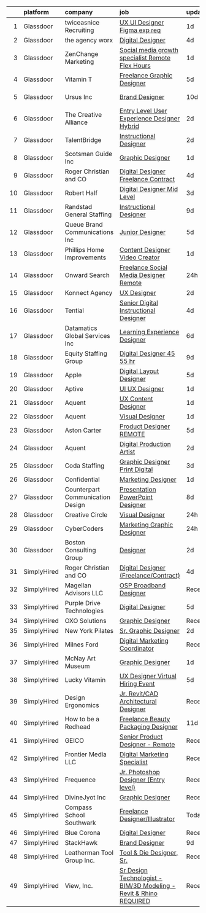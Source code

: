 

|    | platform    | company                          | job                                                                                                                                                                                                                                                                                                                                                                                                                                                                                                                                                                                                                                                                                                                                                                                                                                                                                                                                                                                                                                                                                                                                                                                                                                                                                                                                                                                                          | update_time   | location          |
|---:|:------------|:---------------------------------|:-------------------------------------------------------------------------------------------------------------------------------------------------------------------------------------------------------------------------------------------------------------------------------------------------------------------------------------------------------------------------------------------------------------------------------------------------------------------------------------------------------------------------------------------------------------------------------------------------------------------------------------------------------------------------------------------------------------------------------------------------------------------------------------------------------------------------------------------------------------------------------------------------------------------------------------------------------------------------------------------------------------------------------------------------------------------------------------------------------------------------------------------------------------------------------------------------------------------------------------------------------------------------------------------------------------------------------------------------------------------------------------------------------------|:--------------|:------------------|
|  1 | Glassdoor   | twiceasnice Recruiting           | [UX UI Designer  Figma exp req ](https://www.glassdoor.com/partner/jobListing.htm?pos=128&ao=1110586&s=58&guid=00000182e33773b4b9b872cfb9cc6543&src=GD_JOB_AD&t=SR&vt=w&ea=1&cs=1_dd0e9e05&cb=1661669438945&jobListingId=1008097477746&cpc=F41FEAB56D215062&jrtk=3-0-1gbhjet3ljm5o801-1gbhjet42imbv801-1acb59f2cad62839--6NYlbfkN0AIiLXtwtv0BDns9BiY4ItblantFozdL6jLmLxNvS8mvt4_hCZCGA9Hyf1Q01pvrE49uFlFMPwMafTfeACXTlavcEaoMaN18HylJnmnlLyUaC_CNS1TpMMVEMK8orhCAqKaetsXtEjhDiG5Bf-vGxDezOr7OooT3vMohk5rYNqdW9DZrzVXVwtVkyii4IzvUAYzl1RSMBbc-JqyYsWlG5BPx1-tb4D0IEzRU2iv4omRNvSUI_RmojElFkt848dH-CMNBX3_qoxYY0fC8ein2PR4ChkdURk5s35LHDg49uinKsowYB-otynHwz-8PjrEp-jj0K8MMAJP_KgN00YCREJ2cMHG6sq57d7-oIK5jInTtwAaveRR98W1uV20W7N8mPD31IsVzgZkMxYYS2J2jqCZMnL0d6BlJFYBZ4GOmNPB33CEEKkGrEhJMzYZ-GRTrXLuo6FP4Qt5y6uCLBlcCZmqEQNYviDQ2-UDiFSOHYMH41YWJeMSnoxZdQpft0i-9aubMiG6dPB2iw%3D%3D)                                                                                                                                                                                                                                                                                                                                                                                                                                                                                                                        | 1d            | New York, NY      |
|  2 | Glassdoor   | the agency worx                  | [Digital Designer](https://www.glassdoor.com/partner/jobListing.htm?pos=116&ao=1110586&s=58&guid=00000182e33773b4b9b872cfb9cc6543&src=GD_JOB_AD&t=SR&vt=w&ea=1&cs=1_3635afca&cb=1661669438943&jobListingId=1008088960808&cpc=C4A69CCDBB3B9599&jrtk=3-0-1gbhjet3ljm5o801-1gbhjet42imbv801-706717c876c37175--6NYlbfkN0CNOKpjDIEH11s39GTuUki_mvxNbnX5BtDlH5CMrheAnKze_5JrwQ4joDkGUDohP_TNZimdJWWOKhnUViwupupmUTwWYnU1xHiMbAEmv3p62kZ1fSf1iA8GKOS9C90YsjEOI4kggF1y4h6Dp0Z9iBeqLPxMDbPPrj1jOz_BAo6LcIITWvQZ4EjrLgh3Oj1bcM2an2sAhWhRbtc8fqK6-dqNyuuGymPlniy54ml6QtTKJKjjcvfKxB9dq86WE_5k1XW2oLtAEAZyi5zRvMTnBxdS5KGo5J3fF4TktFk85a-yjxxrcWnhWkTNXFu1VHsGqXKhM5rTPO4Tw2mHPW8uu5YIFypWUGTeg03ULpXA62NKbEC82Ptpavws5rtE4pWBuzVa37HtK3cvpz1abCvl98Hi2bNKqAsAjz8ZaPIpFNonBxCFmnQ-asnXWPa4zFG33s5sEBgCC0O450N0UMxxVAbveLEmG3vlNMhNG203Imm--AeDwxtRe5FiaBlV84zAXU0%3D)                                                                                                                                                                                                                                                                                                                                                                                                                                                                                                                                                    | 4d            | Orlando, FL       |
|  3 | Glassdoor   | ZenChange Marketing              | [Social media growth specialist   Remote  Flex Hours](https://www.glassdoor.com/partner/jobListing.htm?pos=112&ao=1110586&s=58&guid=00000182e33773b4b9b872cfb9cc6543&src=GD_JOB_AD&t=SR&vt=w&ea=1&cs=1_7e6af5bf&cb=1661669438943&jobListingId=1008097089832&cpc=8795CF9063CD573D&jrtk=3-0-1gbhjet3ljm5o801-1gbhjet42imbv801-cc59ad877b1d5c37--6NYlbfkN0DdLn5tXN_RiyJSiFodarGZFJKa8s6F6AK0THPBWp05MQOFQCzoYzZxMhuFslO7ZNThBzeeXkP-N6w-D-MwDaAx6x5tjMKegXvQ5a50KA5rTw7QeKenGgHlCc5YedCXJ_x32svpPV0INv_c0T9ixdWInxrPRPAot0y60xrDqi-KNJpf3VgJh_9cWhIpEj-s6yOPX__JmqtMTfG5JUm-3QkZGNCuyVHfYFseO0G-04TGkmZhGq4VKuPidLWbw_KMbF2fsQ2ftryZ7qS1M3VpRGPYPIl3BjNnTw8e34ynOUni0U-b8H8aeL8ZFjqR_IPAhblduwhMDfFXqejGQGBF6Cye3YHVuFyNQVvHB4TnEHaES3wnsMMpXQZe1IoL9RN1j9a0QlJR0GxE_lVN206_FNd0gFhQrL0LeQsSNwznbAbsfPQMrVUofWuwWC-B9wuIHzSRi1Hh8s7mWegDv35F9Um1patDZe2WUEoT9JSfaAGJ0ByBavm66-BDkl0nBr6TLfF_CPPzKFL8iY7ydT_2LyrDdcQJv_Hm8BA%3D)                                                                                                                                                                                                                                                                                                                                                                                                                                                                                 | 1d            | Remote            |
|  4 | Glassdoor   | Vitamin T                        | [Freelance Graphic Designer](https://www.glassdoor.com/partner/jobListing.htm?pos=126&ao=1110586&s=58&guid=00000182e33773b4b9b872cfb9cc6543&src=GD_JOB_AD&t=SR&vt=w&cs=1_a35202b1&cb=1661669438944&jobListingId=1008086601410&cpc=3BA4CE39D5B5DEF5&jrtk=3-0-1gbhjet3ljm5o801-1gbhjet42imbv801-2a6145ba527db4e9--6NYlbfkN0DMrcEu7yrtATojKJA7cEzGQ3FdRGWLh0CZQInL4ECGI6k5tN82kdM0OKoro5eXmjr7fUV5Azx3Q96BWSZXuEWamOGIxyfpabK2cK32W33kaDLMrubszJ7ACE4QBFRowpO7OPgtdidJKZfp5BJdzYYWnbxJHdDl6AUClhl1fsYER2mAEihoybANs3UvHvWUJw9feRuspHSBzTyEpC9XTR_iTvQgljHWx_lUfmqeNGO5XFZC9xm5OmRqPSqk6caF1IO7QxOIhBwTd4RZ3P7EcuOL_z_qwhQyF4gAJpSPxcDsscil9a0upbPhs1hFP0hj383upyskYsesUKlQnXGuxzP7mxBGWLAkT115ixHIj2pRIgGEcXWCwTX3ozbaWw-sudL4-POVUfknvpu_NFRifB5gypmsCjBaAkqpnKZ5JfYC2HNpAIgAKQA3K93l1FHBxL7WwXcYBMaoc7w9i2ELDFByNtrONK7QQ_w%3D)                                                                                                                                                                                                                                                                                                                                                                                                                                                                                                                                                                               | 5d            | Remote            |
|  5 | Glassdoor   | Ursus  Inc                       | [Brand Designer](https://www.glassdoor.com/partner/jobListing.htm?pos=127&ao=1110586&s=58&guid=00000182e33773b4b9b872cfb9cc6543&src=GD_JOB_AD&t=SR&vt=w&ea=1&cs=1_ebd4781a&cb=1661669438945&jobListingId=1008076986394&cpc=6FC5BA77C9A4CD78&jrtk=3-0-1gbhjet3ljm5o801-1gbhjet42imbv801-a0a89c5bcbc358e6--6NYlbfkN0CT8vBT9H5mqECx2dfLV_FONLPDKpIRssxVwtj05Tmm4rA5I0VNOPdM1oYsK66ov5qDqvgxBVZuiLS-3wiTAqf4sloGWK72dSxCT-WeLMwBs_V0pkVfYRbfUtrEpwW6lzUFG6e1_jDeuiKPj3HFiF3g_cRTOv2GDhJsjjpRWijYmEP2eP2UFtBWFXkE5_mACD2BvyMe5fB3Buj-nswTCH1MJSoOEgHXXcRyfSyDlZDRE6HgTUu3MEUJLqa6nUpIEpDw2l5RL6EshPcfhWObGBl7hwS5EjzGn_HT85OiToZoyve1nJV4yATBqdLT8kE0TDNtJ7Cq3wCMEky1_pwDzVuU7IPUHf396y6hB9Qg-gAgs4SIhB1qBD9qrIfYAuhgdCbqd3rIDtJAvwOzOJS6Z-W7KZworiEBaG51_hDTVg7FP1a-Dm8hAkea_0KUicSenfG2PX-2VDccjXpzx5_kFnKvmfEUORtScMgpJUfKsRDENeqlK7NDyg3azHXz-rI0jotdlHH7w9G0WOjJFboTZ-i7Bfm24OgEjkTUc3SuhaU5fnhQJr8VjADXJ_gm_KSk-NZOlTBqes17135gLeNpBngA_bDuOqJ0Wn1Hr_kj1-erQhiPhzM5jfKac8A1rDSMs_WRHmNjVKkMbFVlDmn-hfBW8PbBrXLZ25uuUQHmLjJt-M6wqEzxbRa27vFeuAZWI_hQiWTBZy69HS62xV16-TEWz7RxNeJEDwTRXFkOCzKgJcjzzaP7Rgd78rzu4kIulrYNQwVdZnXkZiQfSKq1G8w7VjqQMZ8wTOIdHXS4p9mXEVbQ0fbnJzl2YN97niYlRh0N2qDr6c7s969NHRfV8Xk4qUIDXTML6_ZU7o6oekp8CBwAbIzFU6i5iSyELkvpKn3snpJzFPDiKPjZHTEtnsP5VM2uIYejXux7TSoqf13_FR5gg2RNbIhlh-xH45YhRFlet8jV4D1CemkmdF8ChV5H5TqjhhfdS7hb_1N6p7LobSfySvRJc3cTZk9qOOJC6Y0%3D)                      | 10d           | San Francisco, CA |
|  6 | Glassdoor   | The Creative Alliance            | [Entry Level User Experience Designer  Hybrid](https://www.glassdoor.com/partner/jobListing.htm?pos=104&ao=1110586&s=58&guid=00000182e33773b4b9b872cfb9cc6543&src=GD_JOB_AD&t=SR&vt=w&ea=1&cs=1_7c5a1f6e&cb=1661669438941&jobListingId=1008093924107&cpc=FDA93C03AE7AED37&jrtk=3-0-1gbhjet3ljm5o801-1gbhjet42imbv801-ac07fcf922afe2b2--6NYlbfkN0BQhuZEA67bukPYOs9DTHc1wsdoQx-e-DpiIYWnkjXcuvUqeZY45vl_DaQDLziNe4gZR1zoDePoJ89h9nkfALvNAsgpJFUSByXskV8-PXv2t5IcTisA-qodaqdJD5IdZKC6UcDMqfkoie-Rqe9cKYoGVnfKZje9PgtNF1bwZktwMLcWVJ1NFl6xSY27j7Iha9jp4abVH_R9ZaO4ZjM7e-vqX3LzsVgjpp5MhDFbir2D0OfAa1cIocKTMnPVVETxsclYUnaxLJq9xmbyAPzSWAjiN_ID4_ZNcfWqJ8EPX6aJrJwZMry8kpK3-UOGgMIzt9KsrqZxZE5J6o2JqpBe0Y4KnB6GQhktObOo0xrttSWq6umRMXG-0iNS0jnhIPNlBvsq3nNhyje5eq8DpYEblrHo8B0YQ-Z5b6QVD4FuY4TNp90kDvkf6tR2f-xunDnuE0XCbihmGUyuUk1PcXSnLh-N26kBUQikb3ifI05pmqAtzip5zreO0jwRYlq7Xg9i9ppv2WsIHdiM-vmk8EyGIOi4TXk1orXqKFI%3D)                                                                                                                                                                                                                                                                                                                                                                                                                                                                                        | 2d            | Lafayette, CO     |
|  7 | Glassdoor   | TalentBridge                     | [Instructional Designer](https://www.glassdoor.com/partner/jobListing.htm?pos=124&ao=1110586&s=58&guid=00000182e33773b4b9b872cfb9cc6543&src=GD_JOB_AD&t=SR&vt=w&ea=1&cs=1_75c68c0f&cb=1661669438944&jobListingId=1008094294513&cpc=F41FEAB56D215062&jrtk=3-0-1gbhjet3ljm5o801-1gbhjet42imbv801-28d7fffca42d0ad9--6NYlbfkN0D7yZN5Y4Y3yDNIVFku1LF3jTDQg9U8OJZurnzp5mMLIP6WqhGw4ZWWAr-MD-l2YyHtxZkHEttrKCTJHws9eSEJJTJOHKa0UsX3-cTd2kb1sEIHAyTJXZ7RHDMK-77DmRJUzXFl52AlpAcpgJIaFHoaU6Mxm4w0U20afAVgd0l6dIe_Q_BIZTUyO1MUrMkqC-yxMdLqxU3TZjywjMVPOf8MHx2yJWbV-RN9-fUkK51oVmbvswQEkuDcRzL1Fomy9-pH67nIjQDWyxCAzzEOvN8OzveMpV6tDK9Ba1qK_pT9dh0_NzW8OSVV9NE4uEUjxGl3-uapLncF-xiDlRUyQQsTZ8tqArcdtKVKfz7nMCie8yQaCI6h4BZho4agKHRw9HoQjctZf5Mt_05Sah-J9mpgRP-OKcCQ0dQKceE9upHUA57hdWGEMKLGOGE2_a_ybhYI_yUZIK-Q6fjH3tJrLmAs0lqFatUoVa6hbBhYNasyuso0WlJFIShvcqu0xCcOE0hdzcWAR8oyfA%3D%3D)                                                                                                                                                                                                                                                                                                                                                                                                                                                                                                                                | 2d            | Charlotte, NC     |
|  8 | Glassdoor   | Scotsman Guide Inc               | [Graphic Designer](https://www.glassdoor.com/partner/jobListing.htm?pos=109&ao=1110586&s=58&guid=00000182e33773b4b9b872cfb9cc6543&src=GD_JOB_AD&t=SR&vt=w&ea=1&cs=1_b3ce4669&cb=1661669438942&jobListingId=1008097527336&cpc=F7A2269C793D5877&jrtk=3-0-1gbhjet3ljm5o801-1gbhjet42imbv801-6aa205e0ef331a9a--6NYlbfkN0DbYZcs_UJOeC4ChOpzr4q94_YFUSwL-W0cUimrDC9oMbJ4cvG5OkOdTqRVIxksHDrGmXdguoIoaI6GKIPxggH_UlEJInekOloNBoSbLGyXgfGmUx73GQ81-obNHXeJm5eFQCaAhHtfziL-bjlfvYu0Zndtf-23CC4V2OunCtIWSNjdsa4SXzie-2LUnOX-Pv-dN4gf7U7TAku_Y2n3LCL0rXEdGckF8AHmQea4rB5QE5_QB-6XnoIWIfqkJeWGNlwSYXnY9vJXmYka0OrpqjZD9jAHfyuuqr5Q8hQ-C0Nilh5V7O0ODXG_V2D5-ir_e2c0Dwb688Sb7ssZ_Fp2TaRACsRwOSxz3SOuGJ4DtG0VMwOz2kFH1XzKurzIwVAbbKK0AoXGrjvzhg5o_a28g4tP5H0uh4-AGkB_ORSvSeZQxeIjYUpOGmgDKoeeBOTYxpBTGgjsZRR2cuLpZBf_9tfqNrVEIr1qjYGYZWDGp0fxu9UBAxglIkcmHJjNNi5rs70%3D)                                                                                                                                                                                                                                                                                                                                                                                                                                                                                                                                                    | 1d            | Bothell, WA       |
|  9 | Glassdoor   | Roger Christian and CO           | [Digital Designer  Freelance Contract ](https://www.glassdoor.com/partner/jobListing.htm?pos=101&ao=1110586&s=58&guid=00000182e33773b4b9b872cfb9cc6543&src=GD_JOB_AD&t=SR&vt=w&ea=1&cs=1_7dc798c8&cb=1661669438941&jobListingId=1008088159765&cpc=F929909D2225707A&jrtk=3-0-1gbhjet3ljm5o801-1gbhjet42imbv801-547889ee3fbe3be8--6NYlbfkN0A953Z9EfJZc5Z9y7Wb0NkuJO-5BBnqXCJSieP3bN3oT-VJf1oG0BiHI6OJX1DglFDG6rJU-1tZkcyZEFE9TMApWtw6Wag5IUeYac1w0oGkJF06EoQxK0T8mWkkfFM5n8-nzjPK-aXI9nSL3Pb_lAP_hEyHtgUUr63Dd9KdI_Nm45pTqXsp6DPXGjPFjwfsaigWVTNs-W2nU3h3WCLfWXfzzXPToSsZV3tipzYPNV8QDella5eLtRVn2H9wegkRMcMHuV3U7gsVkYHlhwKPEsizW3u38Ig4ZtDyiB8CrI2qZYyjM_ITF50BeUNCuMQpWens95CON0VVay_WqrWY7LC2QUL6ksycqiYMm-IlZKg41pJQxXdYxgRwMKQoSzMmyzyyyqYvgCE8qq25iemhbYn9VJTfPrrWa50cCHBtZ-sJgBwmjPlTRel2EOTwDm0hSyCljwnzlTOpbD0Fl7QFKUrokXArHsDci6-uduk-YXVPmHiqQ65VTU_lc1EEzKDeTjFk3adS3wriAlKqZvDttyiE)                                                                                                                                                                                                                                                                                                                                                                                                                                                                                                             | 4d            | San Antonio, TX   |
| 10 | Glassdoor   | Robert Half                      | [Digital Designer   Mid Level](https://www.glassdoor.com/partner/jobListing.htm?pos=129&ao=1110586&s=58&guid=00000182e33773b4b9b872cfb9cc6543&src=GD_JOB_AD&t=SR&vt=w&ea=1&cs=1_6f0eea4d&cb=1661669438945&jobListingId=1008091743045&cpc=654405A9B1E0A9F5&jrtk=3-0-1gbhjet3ljm5o801-1gbhjet42imbv801-ad9f039b2024589a--6NYlbfkN0CpzDdaQkua3np5pkmj49lKioZwmwxQ-yx5plwbYmV_M5St0DD8rCm1QOzbrT0uKPgKkJCtHMpShON6XS5sFLaeqfgSTWWITwRVzkRCJiMHe8NXtQzM23mtSL4U6a1ulERsHgrKDABzVIBI6z8pUmVtona22RvowlNIuDt26XVcy86vOERSeuBas1e0-nYUYTBCIcNCFqtni7CCq_8KNYg8HnF2JcHVzS7gNpZ_QUwTI-OuYSX4RSkxBxQRrVI6huAbb-HnP-M_ukMMOAKc8uwjrTtq9NkqEo0dGwGmzWzuyyS4BDCJ_wEzCTvLtbW6qV7fbpcDgtUI4mNOrUvfy6oHgneyFjmJDLXWbFQLAPUfiDgJ2ArUOafPc0vJP_sptFrtZ0o46SleWLJGmZ_-AIHujy5zEU6RT9E7CRtVCGkSqAssd7C8fC91wfsO1wrYmqas66Xza0WUKbcJPQNvpGdERJPLok2Pnzgx-0PC10GcFfttzLK2eA-bf6CwcK0UwFZnLMcq5pydqQBDfDlgpODhTBieispsI3USrGCUaxa2Ue2f0mUXNtFTnkAczwGsr-s%3D)                                                                                                                                                                                                                                                                                                                                                                                                                                                                        | 3d            | Minneapolis, MN   |
| 11 | Glassdoor   | Randstad General Staffing        | [Instructional Designer](https://www.glassdoor.com/partner/jobListing.htm?pos=125&ao=1110586&s=58&guid=00000182e33773b4b9b872cfb9cc6543&src=GD_JOB_AD&t=SR&vt=w&ea=1&cs=1_ff1a3f09&cb=1661669438944&jobListingId=1008079155851&cpc=8795CF9063CD573D&jrtk=3-0-1gbhjet3ljm5o801-1gbhjet42imbv801-18b805804acbab83--6NYlbfkN0BP0SNj5t90jkfF5SbRhYc-YYyKnIlIACqwosTKYtJiUDnNwr95_yCCaj4i1P0DjeJIenB5VX5Dtw3zu90IJ--kfwZrHUNH1vr9HXF0ByJEjkulWZb0USU3fXMEcJnWGQP26r5U5HWUWBo9cBYzuTMjsokKtI-lvImRFMddFWLcwyo6Mo5p3SGDEdu0OeU8C7PTfCV3xvcRoM77RmzYL-oyk6WNAuMhcqKDujFqtZfMtqxY49HyTLl5uo-S1pISqSmPjYHzwP8Lf7xww2BTo_N32taQa6PmjgpIRpGrJAXv9T2N50mZEV4XMoO2HQzkLDC4tbcuIVH1hwNx7qnQFxrxW-vTdv3hN4JNdPSAu7h0HHGXMK9daNh1OONPR1RmLhJJOOzZ6e1D1Dcq1hcqdE7d018AoZ3jE3oITbKIHizpHhU5ylrKuVjKlDH9FQluy8T_-bvshRFVx5YY6qpjJ3Zg92zLzIVDoOR4xCHp3DARS9uEK-0iUttDhncpmgI676BcdmfW2maCIEKX0plmwuPq0cCE_x_TSDJp0hf5wMk9Dh64RzoH7tbXIvrSrOZJHgIEPU3sEtwGrAe8G1hvfo9XF6WjEzGKVbg187gwteXXS_QwCDHJ0WFK7LpF_2wOx_VW5ndrcn_8uNu4KtqTAzYh)                                                                                                                                                                                                                                                                                                                                                                                            | 9d            | Remote            |
| 12 | Glassdoor   | Queue Brand Communications Inc   | [Junior Designer](https://www.glassdoor.com/partner/jobListing.htm?pos=103&ao=1110586&s=58&guid=00000182e33773b4b9b872cfb9cc6543&src=GD_JOB_AD&t=SR&vt=w&ea=1&cs=1_e2457374&cb=1661669438941&jobListingId=1008085805538&cpc=8AC01DCC8FF2DC38&jrtk=3-0-1gbhjet3ljm5o801-1gbhjet42imbv801-67ac1d03eb912890--6NYlbfkN0DLWr0FuvwmpNY589ecXM0wpB-l41nBtAe9mv-PvJGiqVoeB48sRuu9MbDLtxU1qQip8rEB7tFYaCOqFGO25S3gAMFjOb9fLtFM1pemwqDDHPhIxOinFwbTrVuDYkfpdgNqqUDgFqsMOBtfCELcTRWyHVhCXYoSwT9n6M0xgRM2da0Qcer4g2n-5zwA1lJkqKRB7TtXGbRmH_9rOdJH68qx2yd5D9xNid0it1mcQthTqWMKQDrJuRX1c0vlrWO2MLhlzTSisRofVHxcJETWLmM0_w98KRAU0QFq-ble1CZNXXBDgiq1BgGB8DZHSmYz3U6Ys9uaEg7do4eRG3WFPSqNVQU9aW48xN-lLI9tkQSkTy_c9QbdaEqzv_Gkj2ZfcRKKAxb09_kmBTJKdV8azjp_T6Gd1Ofsc41-oT47ItdWpxa09s2WxFmTFomJaiAW1AueqxsnG3HxlY0gmkRWGyeyJKT8G8_G4yl1tAJiufwl1mMTrbDYHgVWVlXInHc0zEoGX8e5FmreiA%3D%3D)                                                                                                                                                                                                                                                                                                                                                                                                                                                                                                                                       | 5d            | Chicago, IL       |
| 13 | Glassdoor   | Phillips Home Improvements       | [Content Designer Video Creator](https://www.glassdoor.com/partner/jobListing.htm?pos=102&ao=1110586&s=58&guid=00000182e33773b4b9b872cfb9cc6543&src=GD_JOB_AD&t=SR&vt=w&ea=1&cs=1_9631332a&cb=1661669438941&jobListingId=1008096726088&cpc=F2E91DB1AE7076E1&jrtk=3-0-1gbhjet3ljm5o801-1gbhjet42imbv801-526eb743123b618c--6NYlbfkN0B6oBFrKHZHclr1501sBtGlPbCN9nW_Buiyaco4CXLRiOTEdI2BbkXgWHeHTU8STEHoqCinhib0ES8aitDSaUUOUz-qXn8OqLAEMANt6HBpOBPoPTr2LV3Mfn-HbDKvdzOY6zw0HGlCt0UxihHtVxGMJUMDVu8uh-BoCg_F-JyA27fRJtG1ouNc_-2suW49E4Mg1cktjtCzgPCtN208rw1Slnl0H_zab1mcNjIhZUiyQKbnRle419hwKd6blUMuDGFH5Luz_Q9fb_RBh1QopsYryc8u0Sz-L96lTm-r1DoVR_knaBxj2nBE_dbjHDR8b65Rb_R0DNZIriZQzmBy5yl3hGIUEJkNiKgbuVncthwzXAhuX4duxEw4AejN6KbyETgVi2ARYd9gPCOLQr-tyGJ7O2XfTM2MmwehO9qG1CCVpf63Bi9R38d7ubUFDihJukQyBpXzGeHDoSPRyNofnSWdePscEtTKvzVYTP5Av0KzdO0GipcbMi-HDQpasZzg-Y4R3myysknR2g%3D%3D)                                                                                                                                                                                                                                                                                                                                                                                                                                                                                                                        | 1d            | Allen, TX         |
| 14 | Glassdoor   | Onward Search                    | [Freelance Social Media Designer  Remote ](https://www.glassdoor.com/partner/jobListing.htm?pos=115&ao=1110586&s=58&guid=00000182e33773b4b9b872cfb9cc6543&src=GD_JOB_AD&t=SR&vt=w&cs=1_85bbe36e&cb=1661669438943&jobListingId=1008098064202&cpc=AC285F3A3ECA6BB0&jrtk=3-0-1gbhjet3ljm5o801-1gbhjet42imbv801-36cb14f4a5041696--6NYlbfkN0B7YoEZZ2QAGDyEGGmBPAUWSHc1Mt3sMCn9FehKcWA3w0R0aH9tn_iPRcrT6N-MqNS3OebK6zBBJLvOxY-0lemLIPNQoOGUtbSKLqrsJNJ0vSBgvW_7tk11ZrKJkca_nxxwGKfe4Oze9rJ3PCemlsOFkEhvhWyVw8xVbhsoZSR9jXtn14rQroRkAb9J2uS1l1NQhALu7WHlHXEQBjJaqOlFY7XkOjTofmyJQ7D6uukVa3dUgSX7Pm-n0wZ49r8aYyuPelJk-Dy7JG9IUGhG3Q0H7YPxDh9t3FHQzGbK4LBNFotfe5O2OIN9AGn5K_AbQSC1iI-DBDnK_rhp_S9x6KgBuTe7xuFkKZHELTJpYx6gfl18U5o_JA-8DAkTHXDd4n6FhmRgbTpuNjfsXrpTW-CZAr04nQUzWD5EgxXAuU3aWgiOtVieDu6mOmKUC6uKz8k-1FqueoAsKbHBpSBq6A2u3_dSVj5nMYC-jCtYCdqgy_gjEeMnRJPHJ2g1UzBTZbZBGbuJbEaBtQnZ4G0e418ObTP284W9YXXrTmO7LmgM95E3xuzrFx5HOUvzBmapjkgfCjdNfWt1P_tYSeXxOjW4Qt7ybY22aSBTrU3HKAKXytRzov9Nk12GDvLmJ5dpdG96rIpQXUf2g-Y7PUnHSDrCSwsj_Wld9Kmclv-QqdrKUPhHX_ZRfkRfmY4mz-zbMrK-f0ZmX7FEZVkmkRwTmeNNWqSLj2kTUT62TtFlh8TUlk-eauKxis2xYQp1SotnWXRdyOS-GjMXIG_N-x2RdtkKXewha1Kyx_e6cu3r_E1Zm2ZLOqg4jmHkHveu-UmpEjBSRr5hotjG3ByTYYSZAHe-pHOzLlWL_Y6QXM5tv2Jlp0Ejdl7h18JGlaFGcGpN2GGnDzF-XyfYQsU-PcsS2MBpWZPT9dvuEuMCScIQkYQ5O3ynJ4bGpI0IFBjfH9G7VMX_EeRK5DkOBBO1-Ru21TLgA9VEW99RcHMikqeWbVc9LCTr40_XGVemA4c0YFY--Y8%3D) | 24h           | New Jersey        |
| 15 | Glassdoor   | Konnect Agency                   | [UX Designer](https://www.glassdoor.com/partner/jobListing.htm?pos=105&ao=1110586&s=58&guid=00000182e33773b4b9b872cfb9cc6543&src=GD_JOB_AD&t=SR&vt=w&ea=1&cs=1_ea64e384&cb=1661669438941&jobListingId=1008093939348&cpc=C891152315FA1AD8&jrtk=3-0-1gbhjet3ljm5o801-1gbhjet42imbv801-1715423aded55dc1--6NYlbfkN0A-7AasZqH9Qn1Anb5-SGr1cEoKuvdHr_Nh2LwbaEhTGLHaGqKtd5LkFPvtd3s1wPstBYRIGqTSLlT6JzvmpRx57RHis6pg7y6Vzuw5OllK1zOdo4QaGUnUACrHwsi0HKafTZ-rUbVsC2RrLZ_OVhoGkr05CxoiiHhmYlVF4dXUIoNqL1Dr9RQSIU0aTa1ppRamWr1MLj4Nt2fX8Cs-ZvoMKNfg2qwR77uWnltl5P967r9CvoixIf0GIZ21Fr5D9WQIIn7ePyfEHxQ959MR1l0Bzm9dawor_TVPKU8csN8yeCloevT9pB0tziwq4765D-d6cxl6C4ZmC-3xj4pUzjMqvE3Au9eljcwh46lkYlbBeYg60ygJGO1X2UCN_x05JFQDBAIO7YIK2_jf5uxb4mfYxZb1-YXC4nHJXiBfGKQrNLOM27-ZXLRqF1aS5c6LNrdQY2hMhmxVMFwr0HzzZfYnpx5x4zrdlkdDB-fCcaSJ94NK39Ckvpwm)                                                                                                                                                                                                                                                                                                                                                                                                                                                                                                                                                                       | 2d            | Remote            |
| 16 | Glassdoor   | Tential                          | [Senior Digital Instructional Designer](https://www.glassdoor.com/partner/jobListing.htm?pos=118&ao=1110586&s=58&guid=00000182e33773b4b9b872cfb9cc6543&src=GD_JOB_AD&t=SR&vt=w&ea=1&cs=1_4ad76767&cb=1661669438944&jobListingId=1008088523718&cpc=1CBFC3E34E2A31FF&jrtk=3-0-1gbhjet3ljm5o801-1gbhjet42imbv801-de7249b1c6a4d176--6NYlbfkN0D_VUMocHtM7-M2l7xhQCiQST1RW5dQjS02UsWe7tYaNAZWZWTzZ6bpJTAOxr1kLZog8bzEj1W5TtEYgIchlS3KDqfnqYLR-9JXaW1dBFyLCMODg52-G2xYxM1tYHDWpS_QprlexeaHgLgr4_qGdsSPuLqBQAbSaBsMZfjWliAk3BbdMn4hzaO-OxhhA9v-KygOpvhmYDgLtpdLOHwHn4rWIyjD0mcNqVMQiDlTQzQo7UjHHACELHheswvLoMCRtBQlyEoGkarLUWVBvdowxa0q_N2STEj5nL4u_RaCXQUm2xX7xKNlQCQMccSy41pjIvm0-32lhMouB0ghG1ShTgJlszZFoTUIEbLZ4buOYWTY4iLkY8lCDD8WpNPJcbusj-zsJlFDqCOTBA8lwEvdc-1XD9QgbplGcA97G_Lot0gskDElC9tnuTeSbxHyyBglMhWbMLJZJ1rat9MxduoGcTtU47gcJzefsKkysfojKILHM_xBvvUiPBlwyl76bbf-71_Mc16mjHZRx5-zpkFHzr3m)                                                                                                                                                                                                                                                                                                                                                                                                                                                                                                             | 4d            | Remote            |
| 17 | Glassdoor   | Datamatics Global Services Inc   | [Learning Experience Designer](https://www.glassdoor.com/partner/jobListing.htm?pos=130&ao=1110586&s=58&guid=00000182e33773b4b9b872cfb9cc6543&src=GD_JOB_AD&t=SR&vt=w&ea=1&cs=1_9a203bfb&cb=1661669438945&jobListingId=1008083204573&cpc=C4A69CCDBB3B9599&jrtk=3-0-1gbhjet3ljm5o801-1gbhjet42imbv801-d4266d79c167c26a--6NYlbfkN0CReDAxbXdLHc_tSzlVHnstLte-PlEesxFNDoExETnL0U5esPLytoH8ToigmC1vHXm4Jp8fSooLAOjAvoU-C5zipA-EkiZRqXw_VbWKyDlw3anJxU2nWsIU1P__Qy-A1MOj0_Fh6xSPRowum_55rODhSBZK1bE3bERlcEwOUTdR69vVYkXuclZRhojMobsFwjtKE5-Apao-OJC8DU8DitD_s1nsk_ej4512zOi4rbI36DIOw6wbxCAJxCCgJnmQSzWejOB0SQ42jL0LhIdejFFTTckBx_t85ZTpA0gxf3DXdpeCBdNeZnKekNYwUO4KsPWiZVXfjQXkS6LP_AZTUovJWawfILeTlTcW_FupvpD-yy1sxVMrJOHjRwk93AbeAA86RpKSz1SOjhJpWrmygVGfjCPjfFrP95-3t_D8jk4xxbEqYF5f_q2SVWaLLLUkiYor_PG5RZtO0N9XaNUTke6B4KWe1-boKmG1yLaXJM3z_bXKIGpT-wxH3PW4W6OJ6VQ95rFmOGA6Xw%3D%3D)                                                                                                                                                                                                                                                                                                                                                                                                                                                                                                                          | 6d            | Dallas, TX        |
| 18 | Glassdoor   | Equity Staffing Group            | [Digital Designer   45    55 hr ](https://www.glassdoor.com/partner/jobListing.htm?pos=113&ao=1110586&s=58&guid=00000182e33773b4b9b872cfb9cc6543&src=GD_JOB_AD&t=SR&vt=w&ea=1&cs=1_7908f2e1&cb=1661669438943&jobListingId=1008078619294&cpc=8795CF9063CD573D&jrtk=3-0-1gbhjet3ljm5o801-1gbhjet42imbv801-f157491ccf6d9c7b--6NYlbfkN0C1yyJIapRlEdYOhDmVropYbNu6_NST9zaz4GWjsOuGwSr2S_wuxMSgMUxyoNOegNJ_MR9YBqCM6Xqh9-Q4Aae1mUPg_y8I2lywr-DW5VsUithgMilTEXphIfKgCACnmeGel4EQKYYZmHJV3oRXG2rWr_Ud7F_9XEJM3WRdc3Rmcv5JIHHQEg4eFw-eYKQP8v49Z8YtimducN68YTBbeSdWf4MnETCgXoYh2_q4sA3MeEm8cVk8iiI2GVPY42xE9T6fU4zUsDgYC0xkjZvcGByi3IPXsMMg3ut3KSNKyXUr1gGutRcS4ycCvsYKFcIiAkrZKpjCW8td7z2Mb3p7DY7qgay0vDRpW7CZhTquP-xuXTIYnF_Go5nnmIqoya6kRghekGO9i4ld5exXbwWYF3jFC1BM-eA9ofihGIwmOtKlX3AQL5ojOWI7_h3qAtjHL7aW5rHvWUdCbCUmZNoIFunQACZrRFSOs4gjv5oC9E4KnMLxo5u3WxJzU0eLitmG_R3Vu3HCaKaPtw%3D%3D)                                                                                                                                                                                                                                                                                                                                                                                                                                                                                                                       | 9d            | Remote            |
| 19 | Glassdoor   | Apple                            | [Digital Layout Designer](https://www.glassdoor.com/partner/jobListing.htm?pos=110&ao=1110586&s=58&guid=00000182e33773b4b9b872cfb9cc6543&src=GD_JOB_AD&t=SR&vt=w&cs=1_cdc5001c&cb=1661669438942&jobListingId=1008087407427&cpc=32EE424DE2B657EB&jrtk=3-0-1gbhjet3ljm5o801-1gbhjet42imbv801-3a88cbb6245b3746--6NYlbfkN0BvKrLyj5gPmtZO9T8euul8TCxuuKNOtzRJOomxnwSEodTz2Bc-sPZlMlNbJQ5kKAtnIqVQtGrRr6xieWlWDZObPwTAX-OchRmxXazG0y7ixnj08xoN3049OQxJcQGuA6TsR_VIPsSirgjJCPM1RX9CJ3ndzBJtAfGcY09FTM-XzUNxXHmhkmVCjvEjMG8i0MF-jDduRSv83_CYVTxBvSv8uZLYnsmaCx0HgxHpYsURzDURiWi3I4wiIdr-mWM7JiKV6wn2rAvm55hmuywWArOOmmh9p_Q3iJMuiob8ONimg8QOJ4NajjKpofsPL1nYTkrLqAipkisbNtq7GkXWMlS3GW0qXXzVuKhkf_qNFeGmT0qxPACYzwPJkuyuYBPmWL-TsDGEJC8OfMiDo3hhERkzmeBD31HSKj-AYYF_Uc-vGhpUcyWArH_NC1OEUSEwd81XOaYlXX19Z3--3xV4ohcZ8eUlB0Q5Lpxtc9XEJtSO2Gf-t-Pb9rCWYXH-VnfnSQw_4720Wr98pW09Z_acrhBEAf_GxiLI10D9g0PPsp75O0VEMIpxEBB1Ffh8jWmaEvMh7JBvX1k8pVuNU0u7kMA54xC0VUfje1evV5aAtGXhtGecGbXQ5Olx6wX8pGTg96mCxUufg9O65jOrjxh7HtAbeQuOMdEaMBORN0wVgXnnv9jnD-oQiQS_-UFuyRsXY6FKgHFc8eKel-iCnd_VAtsqAFdS5snwrKrxIvttac9HYDa_F_4hLldJQindP-GbNZvcbSgKfc65SQ9ta1GHSfu8ufDSD_6HxmuMXGkKq6CW1FG4UhJFe43AKM3g38C2vWQEsmR1M1zU7WcYK2zen-NPTVy5okPpFTMw5qrlNXxTQ9xv9IK0Et9SafNluCBcQZMUblakXvOedG_3ycuFYpqjP9W-5HKfkyRsIhnz5-TSQBlfSRUd_WFEvCW7XfIgccZ5dJGqvXCW6IAkhoYnRmxU)                                                                | 5d            | Beaverton, OR     |
| 20 | Glassdoor   | Aptive                           | [UI UX Designer](https://www.glassdoor.com/partner/jobListing.htm?pos=107&ao=1110586&s=58&guid=00000182e33773b4b9b872cfb9cc6543&src=GD_JOB_AD&t=SR&vt=w&ea=1&cs=1_d3ddc26a&cb=1661669438942&jobListingId=1008096684505&cpc=5EFBB0462F9C6B7A&jrtk=3-0-1gbhjet3ljm5o801-1gbhjet42imbv801-71825036ff882d64--6NYlbfkN0B2cZzAHYotrGWAuJ-xs3TDgkhG2z_XMObEyaun3br5DRxA2kv22R2-7JZVh5XkQfCnn6gDSnl6d9VTyXWz8HSyJAoqQHGrTcl9YrSufoT0wimXHpUJqWDf8TM0uuUyLITPz8-8ZB24JuE7xlLi4GDEv0OQzNWR1ywmIVFd-QBZxia1gaP3lYbpyXx-4aHkevFxhzJlTN2JUJYZ7tpRDqM2pG4gNCCnqmP4NofhtG6xhPsGFu136PTw4REfBTTenDrTj0Jpfn9X3H7CaLRYNQLaxbgS8pY8Qtj_6-ZwDyLtEFeHKSIdCd1RQpm9se08HV17xRh1ZbWl7cNHTgi5ENhAwEMeHi_kfSKAsCKY8IFyIcprIsCZokfygUDSbkzTN0jB0MOKGv9crLWg9f3NjxRZjqt9noO7I1_HH8fGq6K5Br3EMXohgDRv2cs7Uolc4TPTcbkAZYdi3jVmIGRAsA01XoUKnoNGANTj4dudZ6Qim2JD26K6BqFy_NQqFkIiNBSNr-iK91fksg%3D%3D)                                                                                                                                                                                                                                                                                                                                                                                                                                                                                                                                        | 1d            | Remote            |
| 21 | Glassdoor   | Aquent                           | [UX Content Designer](https://www.glassdoor.com/partner/jobListing.htm?pos=121&ao=1110586&s=58&guid=00000182e33773b4b9b872cfb9cc6543&src=GD_JOB_AD&t=SR&vt=w&cs=1_14723a2b&cb=1661669438944&jobListingId=1008097022745&cpc=F41FEAB56D215062&jrtk=3-0-1gbhjet3ljm5o801-1gbhjet42imbv801-9c4ea2fd68c138a1--6NYlbfkN0DMrcEu7yrtATojKJA7cEzGQ3FdRGWLh0CZQInL4ECGI9gD0Wolx9R2EDT7B77c2cSz0ILlxy1qbw_aMEPfyCyC6DC8sEqd17STnQFEXOWgc7vqgqypyGYOoWFJ43rMVZcdgUT4Vrix6-zxrUbM2XJCQQ3SwvwtOou9UIz1DNXL_N06dR8vDWfr4UGxyy4S79gGodikdazpW4_ITrmbs6fyQutEnczi0B1YOabeUl4IxGZYCXtdzLxkeYcLt3N9PhXXXoX92w9O3fitfIFx0CvSjRMwI0YUGnpwnnfZmYt6ZxYccPVEUNJ5GFHAxPpyDUytRu2wpYkYANeel2ZzCZAW-7FtyAOvMQpwHWwD8HEKcl7nW39wuieECeeR2hLE16C_sLjtz1Vrd46PUPn3llEeQbNo1t-Ix7dPjffq8bq6XC9Ap5WAz4WFjueQjO50260vqDMmRgso8Dp9FQMVbOMaVMZS-oSJgrE%3D)                                                                                                                                                                                                                                                                                                                                                                                                                                                                                                                                                                                      | 1d            | Remote            |
| 22 | Glassdoor   | Aquent                           | [Visual Designer](https://www.glassdoor.com/partner/jobListing.htm?pos=117&ao=1110586&s=58&guid=00000182e33773b4b9b872cfb9cc6543&src=GD_JOB_AD&t=SR&vt=w&cs=1_2ac00a31&cb=1661669438943&jobListingId=1008097673311&cpc=F41FEAB56D215062&jrtk=3-0-1gbhjet3ljm5o801-1gbhjet42imbv801-39caa94e0d6f7541--6NYlbfkN0DMrcEu7yrtATojKJA7cEzGQ3FdRGWLh0CZQInL4ECGI9gD0Wolx9R2EDT7B77c2cSzZUzPMTFWk58eVvmNpQAuSHcuevO0hTSk1ySRCTB0qXgpMXbtKmLV5EIZgduZsxz23dKYU3EqDipu07x6r3midbTjxVUImN_Q-ICqxXbKXfvrkbbatOUp7piZZQMddESiewBN4Tu5-6bLQ1S34LnQ9ZUDH9fINpFURGSy76o-VW3ODUVOxd6heU3m5rhG6yqGhR_9XKdEEQ_OLRW2A5JpQ97JXEOqI8IeNPVu7yLEiENLpP9vYIvtf1R2x3XGVVNAmbIjQfOERt-NPtXk7PMPwwa2VkHOELjBz-lqvhq6ZzOGZ2_Kem9nl43y-6Tjm95fJyt9b3IkECbrhwh4ZECjhcWWX5EqvRCpZ2n451uhPlWnitw0pcEBg0fRyR0AE2f29V4QqlmmPEzvop23rlfm)                                                                                                                                                                                                                                                                                                                                                                                                                                                                                                                                                                                                        | 1d            | Remote            |
| 23 | Glassdoor   | Aston Carter                     | [Product Designer   REMOTE](https://www.glassdoor.com/partner/jobListing.htm?pos=120&ao=1110586&s=58&guid=00000182e33773b4b9b872cfb9cc6543&src=GD_JOB_AD&t=SR&vt=w&ea=1&cs=1_252d381f&cb=1661669438944&jobListingId=1008086900875&cpc=8795CF9063CD573D&jrtk=3-0-1gbhjet3ljm5o801-1gbhjet42imbv801-720c7bd6235d45eb--6NYlbfkN0ChYVx_I3yfZ_JDY3EFoivtqvi_stwnZ_kRt8Dowt_l_d1ydueao4NEv8X4QANiVn-M3TO5M0Dr8QZ_ZdTwpHgSVdXIJs0cziKBT8ySgK1Zz7ijLDCuQ1q13RTFjtwLeVOmSAiqN94WjF5t2x_hN70j0qhz60JWY7_Hd15KaQcGyYKG4lJL-JzNjk2WLCtLf7H_hsb_Le3xjJf148bT4QAoQQl-P0IP7JK6NTWzBiHJF3vuhzO4QAjTwV-ghded9v0MtR-b5ApBbCtyxwLMFfl9LAlDIPuU2ly2OgxR89aBBn6MJ4I5qiWAR5ZZWPga4PoUpyrFDkm4fSEWcu22-VRmKCur8WtKX9YXq_1J-aa4bqbcdrVUvWSHIP2ixAyH_y2yidapOq34TDdAO3Mq7m4Yd665KxBBg9yJw7r527YbpMm4iR9ZG3zs4JxsB-IMxQpfXkvRrjnSwH3tv_0SRy68CvByL7BymQH1wM6Es7grkj3DUOYnWfJHrx3WQBOuzN_QXznqFKvJ_s9yNehOSh0w4p1zSSY2ET-ZrgpsFUpn11Yte6T_FUjlwxPwa9KPebXyQO3GbUlZFQlhocJXtXH2t6LFX_rH-d1Fya9bCG7S0wZPEq_XvgU19KnlZL5QcyCxVq-8RrJN6P9TobqMD9M63do5LidmG-DMlIIyy7_clDgivD0hMkdyz3dBqGgARbLzQAqHjgNsvoc-jT4qV40aixofGkeJD18tybTjhaCN6fd3lQP8XVqILuK8siKX7Bbnf7Gn0p0pVDF8MK4uJPUjA7JokNssEdgy18sCWSWjhvTJMUnHANl0-G-cMX_JAoIuYWgSl9D17QkZTFlOvXRrqKlAopvSfBfOB_byANqtvGeR9E6i4qWWjnLLRlut5OY3L2pR4ff5iSOy519h3gZQICgdxvg-jPwl72MQt-aL-AX7IYB0n3yH3FAkAhrg4ImB9nEcmevGCA%3D%3D)                                                             | 5d            | Burbank, CA       |
| 24 | Glassdoor   | Aquent                           | [Digital Production Artist](https://www.glassdoor.com/partner/jobListing.htm?pos=119&ao=1110586&s=58&guid=00000182e33773b4b9b872cfb9cc6543&src=GD_JOB_AD&t=SR&vt=w&cs=1_960d8866&cb=1661669438943&jobListingId=1008094068337&cpc=334ABAF5D42DC775&jrtk=3-0-1gbhjet3ljm5o801-1gbhjet42imbv801-598287316b02f1d1--6NYlbfkN0DMrcEu7yrtATojKJA7cEzGQ3FdRGWLh0CZQInL4ECGI9gD0Wolx9R2v-Aex0-GK073JfeDa6HIKd67A45xXaHsXn5n1bXXKt8KFvGtAdTAGTE-kANQ416bYWzFoExYNzf1gyJTACIiVh7hgPvGQGxeRrlZ0qdbwjFAZC2yi-MEGjoYzSLJ_uDV0Jb58TLwIyAv4BdtOQioTSgGxTAtrEmlADVe2Byc6-PmKvOLJyXKACIODY_rdqVM6PfJ2c-syXoT9tiKFuPMTJYthPohpeJ93Za83aqLNNEbv0-KUTL0rzTp_h2px0Nwmazp3SJfQUKs--wtT3xD96ySBbq1d2Ip3bMUHJNzX4eG-Q4KHR9IiFGHU0ygfhBZPMWcDvJM1Z_j-NZocOrGdT7XX_ys7XbUa5gIZtfakn0prJHHIu79FhGhHHEmgYNgv4G5XCko8m1N-yp_TvXW2g%3D%3D)                                                                                                                                                                                                                                                                                                                                                                                                                                                                                                                                                                                                  | 2d            | Dallas, TX        |
| 25 | Glassdoor   | Coda Staffing                    | [Graphic Designer  Print   Digital ](https://www.glassdoor.com/partner/jobListing.htm?pos=122&ao=1110586&s=58&guid=00000182e33773b4b9b872cfb9cc6543&src=GD_JOB_AD&t=SR&vt=w&ea=1&cs=1_0433acc1&cb=1661669438944&jobListingId=1008091652812&cpc=8795CF9063CD573D&jrtk=3-0-1gbhjet3ljm5o801-1gbhjet42imbv801-bf6ea5aac95a4eec--6NYlbfkN0C5up8pocnOUuPpfh2JSraYyMKB28tRRaLe15QMqOyW6AdaSU1ahSxygcAzLkjOs6mQGZX7qOBcGvD7husLz8Ad66d-o1bYTNWHPlwFkj2hjgQektR4Czdgsryyv3rNGvyOek0oApcGFZ54OYvLoOIb7yUBHE8p5qAeRYA6Bh725LVbh3JxdmYBOuEbQ0UA1UYxqIsQwgiKCDM65lP9VH_EoUfRi3BBxYsgB_RmoNABvQysU8tbAihyz4d_GKnNI0jJTcN2wzqfiiZdiRbSkJ1TkR9Fpumuf1VzecK46i_TqV7Mq9L7_d_4CMxlCnIaXDVMyi9VVx_Thvxc8G-jBh-uv_kQMAQ0Bterbs_HUOis5T3o-ACAjLTFjzvaV8CJFZRTC4kHkS4hFZ_YzIJwx-ncH6qzuISrQ1VIOkIFgdR0WWF36KYjrXUpA9wWcDLFNqF9gtC8hmmRFZquYQBKgIYEFmLIL7NhuoAshUX6Uk7ZNw4oukyIckA3UGx55DwT3nGG9oAluaG145_m2sNskB97)                                                                                                                                                                                                                                                                                                                                                                                                                                                                                                                | 3d            | Morris Plains, NJ |
| 26 | Glassdoor   | Confidential                     | [Marketing Designer](https://www.glassdoor.com/partner/jobListing.htm?pos=106&ao=1110586&s=58&guid=00000182e33773b4b9b872cfb9cc6543&src=GD_JOB_AD&t=SR&vt=w&ea=1&cs=1_23458d54&cb=1661669438942&jobListingId=1008096561782&cpc=723ADC3DFE402989&jrtk=3-0-1gbhjet3ljm5o801-1gbhjet42imbv801-1c0eaec9b9444c76--6NYlbfkN0AZiaPZyccuKjlre0e0RaBFeO48J0QExrO5hcuLctOVaMCP73eJtwCGWRRQk5q1fJ49svKy8V5AdVkCHBkn1zsrtvohiitfhFSQWJ_D9x8BCX5qLVvpEu1LDwWBBYcYZwaQR2f5i1qyW0woN2WaUNbM13_55TSfS9mrFPWfZMITO8tGpIm7WRgzYDBHa5l83-cJzjbs8OQdWvb-rlGJ-fQz0GnuIH4SCyz14ng1awvNHNtBqteNkeDURCbzWu_0ENrY-iLCiE9zRR_-BT2KZdTYQwRwy7KRklWddVDs19fiD_jeE0Ip5pm-ZgEBVHWvYIbrkPI9m7pke_PeI6ViJv0FwIy-Bao6okFuvVGt0MrrxQ3jDWF355yQaZ1RP70CmStGJPlywrsAQZWPOYeBhPTISAGzJ-VQKMyWxk9Fwpr3PM6L-YZfoh-X3zdtb7zIA1NDF88UFh2_ZnVVUaz6_RimhGTsvrjZ0GTMfZUTEpfGviHNCa4DqH2AmG_V-HXrnpo%3D)                                                                                                                                                                                                                                                                                                                                                                                                                                                                                                                                                  | 1d            | Remote            |
| 27 | Glassdoor   | Counterpart Communication Design | [Presentation   PowerPoint Designer](https://www.glassdoor.com/partner/jobListing.htm?pos=108&ao=1110586&s=58&guid=00000182e33773b4b9b872cfb9cc6543&src=GD_JOB_AD&t=SR&vt=w&ea=1&cs=1_c8268265&cb=1661669438942&jobListingId=1008081622935&cpc=D69957E0862862E0&jrtk=3-0-1gbhjet3ljm5o801-1gbhjet42imbv801-d2a524c6708e5273--6NYlbfkN0DizcbajBQcxE9al7hfL2c6AidRBn6P7P5WO9HAJmrYW6FmI0PXb1KAhWhy4DDzce_Eo_NLUhPzyY-26DsrlJjbnUJkTLG6RHRFQ_O5YQFMlLeSgPXS7JsiJYIYwsqslqbC-bknOl3sE7w7zn07vpdzORH6KOpENz8pUwyM5sY24HcaLEkFDcX8S7yFNd5nu6Vt-97ztjOgz6yqbpT3tgRmVU-UiRmjzbQKdhArytclBawfw3oRVe7SAB2zR9ihndCFkIqRsGw4s2sPd3k6DS4r7036Hwq0Cd2QbncKwR120nlFMpJrj0Jx4ubhdHb9AxmEKr5Z4k-CURoXQ5I99EkkcswJsOt7kagNwvlMns7r3CdhtfWXpeamoy5wv8e2AfPn1myeycx7jU1r7690jmdmNTJjsNAmdePKOD5kmuxorokOcXPDDgJNFFS5lq0Id2kAPraJBASPF-JzJsjqCAnwZtz4vTNpAXb2RSiEP-gQuUxirFXSr6KrR-dVjH2o49uGMXhzdmITEw%3D%3D)                                                                                                                                                                                                                                                                                                                                                                                                                                                                                                                    | 8d            | Remote            |
| 28 | Glassdoor   | Creative Circle                  | [Visual Designer](https://www.glassdoor.com/partner/jobListing.htm?pos=114&ao=1110586&s=58&guid=00000182e33773b4b9b872cfb9cc6543&src=GD_JOB_AD&t=SR&vt=w&cs=1_5ac90dac&cb=1661669438943&jobListingId=1008098183747&cpc=155EB9D5185558AF&jrtk=3-0-1gbhjet3ljm5o801-1gbhjet42imbv801-6d96be7ac8020db7--6NYlbfkN0BPwlZa85gbT4Q3XYQoU_uQn0Qmw9zd_9UNfmcwtqAVud1yvyq1Z4UAlx1bxhDUi3KWumz1N-iihr1BGeeAXoD1ad3MNnSM4fWXcYyso1Vjfyj3jNBcnHTl8obKa6WoM9mLy1ggGPU9R0XVEOb6AEvlJvRh_rCgfwQ2Dj5YWINnQLc4HLtTk5ALY5yS1J3zi2ff_Vfqg_5tMUhyoPDztHB0ZxKGJ0_k1tP-AmLdYqq0xlk7PSxWPJirJ3MAfVxEie46Aw6jOrI0cgINUfzzvaBY6uYx1hszGMl-tqSks56Twmji5s8G_r8rhaGESq78paw_up0doP6qCx2kRzPAkb-gizIJxGGRWbS4YpDLxsDgqHYfAaAWgA0jFCTsg32lr-qnYltd2VU28VW8aAunf1b-r4zbKqCl0bZX3APg3UnBnEJIhs7FXIxjplhZzozylMidIq7I6nxhr4f3szYwi_aAb3h9Yd8FK9Lg56rLFoP55YV1Ah56_b0zBQne32KsUNeinnP9mFM7hw%3D%3D)                                                                                                                                                                                                                                                                                                                                                                                                                                                                                                                                            | 24h           | Seattle, WA       |
| 29 | Glassdoor   | CyberCoders                      | [Marketing Graphic Designer](https://www.glassdoor.com/partner/jobListing.htm?pos=123&ao=1110586&s=58&guid=00000182e33773b4b9b872cfb9cc6543&src=GD_JOB_AD&t=SR&vt=w&ea=1&cs=1_2f2aa1d3&cb=1661669438944&jobListingId=1008098674276&cpc=654405A9B1E0A9F5&jrtk=3-0-1gbhjet3ljm5o801-1gbhjet42imbv801-37f5a5ef5db408ae--6NYlbfkN0CpFJQzrgRR8WqXWK1qKKEqALWJw739KlKqr2H-MSI4eoBlI4EFrmor2FYZMP3muM3OlDFFSZScITlWD62BWAxBUw0PRrhdb_wLnOVI9ULqeX4MBRj8Z7aMLhVI3PZX-xsC8c_XEBoKwJzpK9dx95PXJF9AKkO2WFYlGkj5wUDBfqK1qgUJ6YcxlStIPpdxiW5MFkfD896231MDvr7nwVJGivTaqUeyimqT4OVooHCgoOebikd-m9l89hgZ6gyDXLzQNuE7qMuRlj-KibiJkdP5gJQrzCV7I4a05nkIzF_HTdZ7c8nZmDn0Na4ZC4Pb7Ik6gVUkq8DGFvgBqXAb1YSgUGX5QTjF56mB3Wcif3aMIs6mXbCHnrD3tXK_r_0-YIM4Bdl7yiAOz3zwjrtjf630Y_1IKrn2BRArHbSI9ddnN-mDDv90REJW32HAV7xp8hki7SWwjCmdDitB7U4wJeFbe_FYzG9YTgEaHHAuV2mDhfKfJPd1JFD3ZzYOf86ZTs7eygd9BtD585IBKEjpo-1OoNPAFtmfNPMuSlThIEb6fWjJOlULMaMnZv_qNu0BdYxVn6m8_yOfUJA4gFuXnHlg64LWtMVh-TYRU9XHe2w_RtdpBd9kAcHMzrCEdNukUIV49yjs3H5qVG_HXFE8CTb9zsGWtH8--b_eohqZUsSi412NYejSQzHi-Si3bNMY1wfmryeEiLUJI3PoPjz0K8OLwiqg4k1BBsmd3zl-4Gt-8J039wIljQjY8_dBm1zKtfkitlhrpAuyUkrMcoF5sTDn-irVBSXeFfRq9sUZI80C3hv4w14PMI9gE9lynqYSf3eCnJgMR_w-Eq4QdAwC4zB2kCAk_jsqDqRPRpQzjFU26Keqoi2Zvk9QhqSM2_-hnnN4ZfyoogbCRax6HFvu7D8KgbkYhSPpreRBoUsAojZ17DV8YiavPGxfjp_V1DyAG0O7oI3ruU51B9wlxPT0BiTjXYn1SkrLmz2iki_vrRhWI-j-F_XRK1KG)                        | 24h           | Orlando, FL       |
| 30 | Glassdoor   | Boston Consulting Group          | [Designer](https://www.glassdoor.com/partner/jobListing.htm?pos=111&ao=1110586&s=58&guid=00000182e33773b4b9b872cfb9cc6543&src=GD_JOB_AD&t=SR&vt=w&cs=1_88c5d734&cb=1661669438942&jobListingId=1008094498307&cpc=AC285F3A3ECA6BB0&jrtk=3-0-1gbhjet3ljm5o801-1gbhjet42imbv801-b2d47af7792b5ea6--6NYlbfkN0BRT_J8tESNZROimpc0WyD7EGfhllYDKcBPIyLxids1TSfSQiqjuGc5zGV0UAEQCGNe757C99u59o3FcKeXX8-v5CFQVstTCad55vIlQRHjojkQi7mhc87ju4ES3pytuUSupBNaRR1Idq72eOXxOqnZvB979aFvR7bGFlbXy5UBrxsrKmjr-Mi54E7K103jA0Pfh2G5GucARcbqgqDPhhxmUmIMqEnsy4hbSKV7goU30CZj5UYDqFJbXR8jbAoIJc3HfOmer-QUQv7UEAThKZG2fEs0DrehzksNdgG1IUnfwd7ASGgrVszlGjiUJacrWMKJC0qfsc9mrQsCLjJ-_kTbT29xqBEkFZX-pclLTcr_AC9kL5925nfZELRmhIjJQ1Z5i4012cXhKLMNhhemDsVFr3cjIlZEFPoa2s1Kimo-b9O1veGKJxOvu58BnR-LvX_-UJmx1zSkmaz9fVg-fQ2geBIQ0Ccc5Rf1ZxXiNYmL3w%3D%3D)                                                                                                                                                                                                                                                                                                                                                                                                                                                                                                                                                                                   | 2d            | Atlanta, GA       |
| 31 | SimplyHired | Roger Christian and CO           | [Digital Designer (Freelance/Contract)](https://www.simplyhired.com/job/n7KfIx4ce2tgDxXRC7rEv7DdrX8seo7EefOBokQo9eANftt-8B5q5w?q=digital+designer)                                                                                                                                                                                                                                                                                                                                                                                                                                                                                                                                                                                                                                                                                                                                                                                                                                                                                                                                                                                                                                                                                                                                                                                                                                                           | 4d            | San Antonio, TX   |
| 32 | SimplyHired | Magellan Advisors LLC            | [OSP Broadband Designer](https://www.simplyhired.com/job/ciuxo51gbko7GffD52DKo4UpAg6AQGeZqyURjzVjvA0YPEL1oa4Oqg?q=digital+designer)                                                                                                                                                                                                                                                                                                                                                                                                                                                                                                                                                                                                                                                                                                                                                                                                                                                                                                                                                                                                                                                                                                                                                                                                                                                                          | Recently      | Kansas City, MO   |
| 33 | SimplyHired | Purple Drive Technologies        | [Digital Designer](https://www.simplyhired.com/job/GU6QOHsWkb3PLVGlo_fl09nBM-UcQoLpwfdQksOFERvjYI0D9PrHfg?q=digital+designer)                                                                                                                                                                                                                                                                                                                                                                                                                                                                                                                                                                                                                                                                                                                                                                                                                                                                                                                                                                                                                                                                                                                                                                                                                                                                                | 5d            | Remote            |
| 34 | SimplyHired | OXO Solutions                    | [Graphic Designer](https://www.simplyhired.com/job/BXUyWLRJM5GqlXxmpwBw-g_A_qs7M6-f7IDZTvQqqHxFROKtKw3p1Q?q=digital+designer)                                                                                                                                                                                                                                                                                                                                                                                                                                                                                                                                                                                                                                                                                                                                                                                                                                                                                                                                                                                                                                                                                                                                                                                                                                                                                | Recently      | Adobe, AZ         |
| 35 | SimplyHired | New York Pilates                 | [Sr. Graphic Designer](https://www.simplyhired.com/job/-y0S6j2h4rvneUZ8RXjNF_qqe76Herc-WN5YApGYYT0E-YGelysWNQ?q=digital+designer)                                                                                                                                                                                                                                                                                                                                                                                                                                                                                                                                                                                                                                                                                                                                                                                                                                                                                                                                                                                                                                                                                                                                                                                                                                                                            | 2d            | Remote            |
| 36 | SimplyHired | Milnes Ford                      | [Digital Marketing Coordinator](https://www.simplyhired.com/job/TPTgkJmG6ayFEiMXQ7NhuDc7JPYjC48ewUteCX6Lwc6a2w2rbzgiWA?q=digital+designer)                                                                                                                                                                                                                                                                                                                                                                                                                                                                                                                                                                                                                                                                                                                                                                                                                                                                                                                                                                                                                                                                                                                                                                                                                                                                   | Recently      | Lapeer, MI        |
| 37 | SimplyHired | McNay Art Museum                 | [Graphic Designer](https://www.simplyhired.com/job/nh6MnACVBoVzCaTg9q7SiEUsct296efsmz4RG6D751EysuntI9xwvA?q=digital+designer)                                                                                                                                                                                                                                                                                                                                                                                                                                                                                                                                                                                                                                                                                                                                                                                                                                                                                                                                                                                                                                                                                                                                                                                                                                                                                | 1d            | San Antonio, TX   |
| 38 | SimplyHired | Lucky Vitamin                    | [UX Designer Virtual Hiring Event](https://www.simplyhired.com/job/7C89A-BTmYf-vl4DAdkMeJog1jUlUbNcSfQ3uvPbsdAwtSK7ISr-uQ?q=digital+designer)                                                                                                                                                                                                                                                                                                                                                                                                                                                                                                                                                                                                                                                                                                                                                                                                                                                                                                                                                                                                                                                                                                                                                                                                                                                                | 5d            | Conshohocken, PA  |
| 39 | SimplyHired | Design Ergonomics                | [Jr. Revit/CAD Architectural Designer](https://www.simplyhired.com/job/vALSwbc074iJ6CuqZVpoNo7oxSbm0chbGHQEoIWHTRW4m4zjbnB2iA?q=digital+designer)                                                                                                                                                                                                                                                                                                                                                                                                                                                                                                                                                                                                                                                                                                                                                                                                                                                                                                                                                                                                                                                                                                                                                                                                                                                            | Recently      | Fall River, MA    |
| 40 | SimplyHired | How to be a Redhead              | [Freelance Beauty Packaging Designer](https://www.simplyhired.com/job/czb6sfDqPeoCORWJQtct8fYlf5ZnBuVVB3XzDQY1_3-fXMEaOkP6Vg?q=digital+designer)                                                                                                                                                                                                                                                                                                                                                                                                                                                                                                                                                                                                                                                                                                                                                                                                                                                                                                                                                                                                                                                                                                                                                                                                                                                             | 11d           | Remote            |
| 41 | SimplyHired | GEICO                            | [Senior Product Designer - Remote](https://www.simplyhired.com/job/ln3sud8aZd5sLYh7KD6CsvNqb5UO84vfiWg14cWgaPWEKoWKejzmPA?q=digital+designer)                                                                                                                                                                                                                                                                                                                                                                                                                                                                                                                                                                                                                                                                                                                                                                                                                                                                                                                                                                                                                                                                                                                                                                                                                                                                | Recently      | Chevy Chase, MD   |
| 42 | SimplyHired | Frontier Media LLC               | [Digital Marketing Specialist](https://www.simplyhired.com/job/omKjfhqSMXWldMpWdug_lUsGpDANiNIO2itF8MIQskBugPrXPbKqPg?q=digital+designer)                                                                                                                                                                                                                                                                                                                                                                                                                                                                                                                                                                                                                                                                                                                                                                                                                                                                                                                                                                                                                                                                                                                                                                                                                                                                    | Recently      | Springfield, MO   |
| 43 | SimplyHired | Frequence                        | [Jr. Photoshop Designer (Entry level)](https://www.simplyhired.com/job/dk_2wWts5Sho9ibIYPoY7yDcDBCvZR4xtjSSYdJQghKdq9mlVvhh-w?q=digital+designer)                                                                                                                                                                                                                                                                                                                                                                                                                                                                                                                                                                                                                                                                                                                                                                                                                                                                                                                                                                                                                                                                                                                                                                                                                                                            | Recently      | Remote            |
| 44 | SimplyHired | DivineJyot Inc                   | [Graphic Designer](https://www.simplyhired.com/job/m9useLKxQ9uhRI6Bi1vABtxELuEVthOukCbeLtO26S7v2WpL9av-QA?q=digital+designer)                                                                                                                                                                                                                                                                                                                                                                                                                                                                                                                                                                                                                                                                                                                                                                                                                                                                                                                                                                                                                                                                                                                                                                                                                                                                                | Recently      | Remote            |
| 45 | SimplyHired | Compass School Southwark         | [Freelance Designer/Illustrator](https://www.simplyhired.com/job/5SD8OxOzgZLVhCcfZss76kUEPiAJhtM9yHE9ibEYxlHyJsDvtTxCnw?q=digital+designer)                                                                                                                                                                                                                                                                                                                                                                                                                                                                                                                                                                                                                                                                                                                                                                                                                                                                                                                                                                                                                                                                                                                                                                                                                                                                  | Today         | Remote            |
| 46 | SimplyHired | Blue Corona                      | [Digital Designer](https://www.simplyhired.com/job/yXyr6q4XXB5Kk9ditt865znO3xw1rfy9yb0zvf3dy9n23AJMymnEcw?q=digital+designer)                                                                                                                                                                                                                                                                                                                                                                                                                                                                                                                                                                                                                                                                                                                                                                                                                                                                                                                                                                                                                                                                                                                                                                                                                                                                                | Recently      | Remote            |
| 47 | SimplyHired | StackHawk                        | [Brand Designer](https://www.simplyhired.com/job/bEoJK1XWjU0lngykcvIrrSm6mGNdGERSJbjUBFJsYIzaD14d7cHvdA?q=digital+designer)                                                                                                                                                                                                                                                                                                                                                                                                                                                                                                                                                                                                                                                                                                                                                                                                                                                                                                                                                                                                                                                                                                                                                                                                                                                                                  | 9d            | Remote            |
| 48 | SimplyHired | Leatherman Tool Group Inc.       | [Tool & Die Designer, Sr.](https://www.simplyhired.com/job/73W9Yt5VWtVjleIbYjbjJqYQKAUmgbz2FB_v0JnMWTCnCJY6rJToUA?q=digital+designer)                                                                                                                                                                                                                                                                                                                                                                                                                                                                                                                                                                                                                                                                                                                                                                                                                                                                                                                                                                                                                                                                                                                                                                                                                                                                        | Recently      | Galveston, TX     |
| 49 | SimplyHired | View, Inc.                       | [Sr Design Technologist - BIM/3D Modeling - Revit & Rhino REQUIRED](https://www.simplyhired.com/job/r-EMDI_VtGPS56wqXDwIvVVf9Wc0_fV24JlkHogXp_SHsFRKSxtw7Q?q=digital+designer)                                                                                                                                                                                                                                                                                                                                                                                                                                                                                                                                                                                                                                                                                                                                                                                                                                                                                                                                                                                                                                                                                                                                                                                                                               | Recently      | Milpitas, CA      |